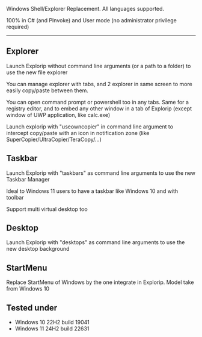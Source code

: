 Windows Shell/Explorer Replacement. All languages supported.

100% in C# (and PInvoke) and User mode (no administrator privilege required)

------------

Explorer
--------
Launch Explorip without command line arguments (or a path to a folder) to use the new file explorer

You can manage explorer with tabs, and 2 explorer in same screen to more easily copy/paste between them.

You can open command prompt or powershell too in any tabs. Same for a registry editor, and to embed any other window in a tab of Explorip (except window of UWP application, like calc.exe)

Launch explorip with "useowncopier" in command line argument to intercept copy/paste with an icon in notification zone (like SuperCopier/UltraCopier/TeraCopy/...)



Taskbar
-------
Launch Explorip with "taskbars" as command line arguments to use the new Taskbar Manager

Ideal to Windows 11 users to have a taskbar like Windows 10 and with toolbar

Support multi virtual desktop too



Desktop
-------
Launch Explorip with "desktops" as command line arguments to use the new desktop background



StartMenu
---------
Replace StartMenu of Windows by the one integrate in Explorip. Model take from Windows 10



Tested under
------------
- Windows 10 22H2 build 19041
- Windows 11 24H2 build 22631
